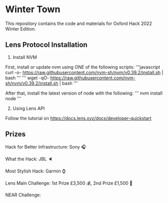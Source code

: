 # Winter Town

This repository contains the code and materials for Oxford Hack 2022 Winter Edition.

## Lens Protocol Installation
1. Install NVM

First, install or update nvm using *ONE* of the following scripts:
'''javascript
curl -o- https://raw.githubusercontent.com/nvm-sh/nvm/v0.39.2/install.sh | bash
'''
'''
wget -qO- https://raw.githubusercontent.com/nvm-sh/nvm/v0.39.2/install.sh | bash
'''

After that, install the latest version of node with the following:
'''
nvm install node
'''

2. Using Lens API

Follow the tutorial on https://docs.lens.xyz/docs/developer-quickstart

## Prizes
Hack for Better Infrastructure: Sony :headphones:

What the Hack: JBL :speaker:

Most Stylish Hack: Garmin :watch:

Lens Main Challenge: 1st Prize £3,500 :moneybag:, 2nd Prize £1,500 :money_with_wings:

NEAR Challenge: 

